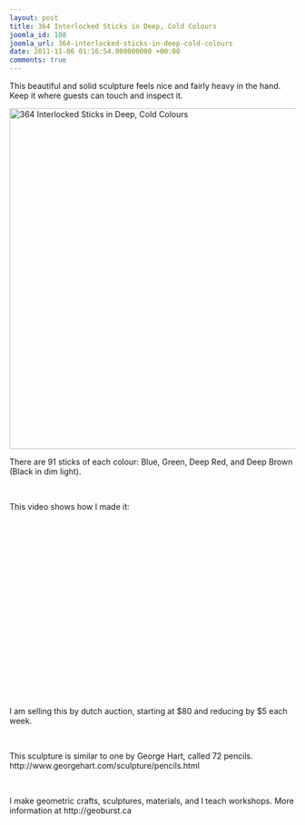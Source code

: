 ```yaml
---
layout: post
title: 364 Interlocked Sticks in Deep, Cold Colours
joomla_id: 108
joomla_url: 364-interlocked-sticks-in-deep-cold-colours
date: 2011-11-06 01:16:54.000000000 +00:00
comments: true
---
```

<p><span style="font-family: Arial, Helvetica, sans-serif; color: #000000;"><span style="font-size: 12px; line-height: 16px;"> </span></span></p>
<p>This beautiful and solid sculpture feels nice and fairly heavy in the hand. Keep it where guests can touch and inspect it.</p>
<p><img src="{{ site.baseurl }}/images/images/stories/il_fullxfull.jpg" border="0" alt="364 Interlocked Sticks in Deep, Cold Colours" title="Hexastix Cold Colours" width="600px" /></p>
<p>There are 91 sticks of each colour: Blue, Green, Deep Red, and Deep Brown (Black in dim light).</p>
<p> </p>
<p>This video shows how I made it:</p>
<p>
<object width="420" height="315">
<param name="movie" value="http://www.youtube.com/v/2WtyMP1n5Js?version=3&amp;hl=en_US&amp;rel=0" />
<param name="allowFullScreen" value="true" />
<param name="allowscriptaccess" value="always" /><embed type="application/x-shockwave-flash" width="420" height="315" src="http://www.youtube.com/v/2WtyMP1n5Js?version=3&amp;hl=en_US&amp;rel=0" allowfullscreen="true" allowscriptaccess="always"></embed>
</object>
</p>
<p>I am selling this by dutch auction, starting at $80 and reducing by $5 each week.</p>
<p> </p>
<p>This sculpture is similar to one by George Hart, called 72 pencils. http://www.georgehart.com/sculpture/pencils.html</p>
<p> </p>
<p>I make geometric crafts, sculptures, materials, and I teach workshops. More information at http://geoburst.ca</p>
<p> </p>
